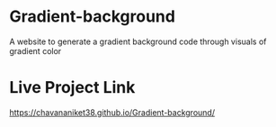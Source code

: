 # Gradient-background
 A website to generate a gradient background code through visuals of gradient color

# Live Project Link
 
  https://chavananiket38.github.io/Gradient-background/
